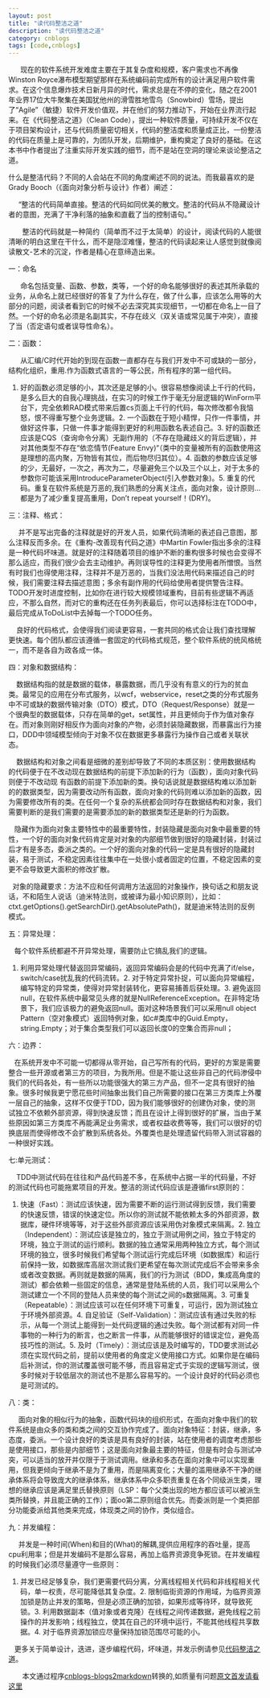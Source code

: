 ```yaml
---
layout: post
title: "读代码整洁之道"
description: "读代码整洁之道"
category: cnblogs
tags: [code,cnblogs]
---
```

&nbsp;&nbsp;&nbsp;&nbsp;&nbsp; 现在的软件系统开发难度主要在于其复杂度和规模，客户需求也不再像Winston Royce瀑布模型期望那样在系统编码前完成所有的设计满足用户软件需求。在这个信息爆炸技术日新月异的时代，需求总是在不停的变化，随之在2001年业界17位大牛聚集在美国犹他州的滑雪胜地雪鸟（Snowbird）雪场，提出了&#8220;Agile&#8221;（敏捷）软件开发价值观，并在他们的努力推动下，开始在业界流行起来。在《代码整洁之道》（Clean Code），提出一种软件质量，可持续开发不仅在于项目架构设计，还与代码质量密切相关，代码的整洁度和质量成正比，一份整洁的代码在质量上是可靠的，为团队开发，后期维护，重构奠定了良好的基础。在这本书中作者提出了注重实际开发实践的细节，而不是站在空洞的理论来谈论整洁之道。

什么是整洁代码？不同的人会站在不同的角度阐述不同的说法。而我最喜欢的是Grady Booch（《面向对象分析与设计》作者）阐述：

&nbsp;&nbsp;&nbsp;&nbsp; &#8220;整洁的代码简单直接。整洁的代码如同优美的散文。整洁的代码从不隐藏设计者的意图，充满了干净利落的抽象和直截了当的控制语句。&#8221;

&nbsp;&nbsp;&nbsp;&nbsp;&nbsp;&nbsp; 整洁的代码就是一种简约（简单而不过于太简单）的设计，阅读代码的人能很清晰的明白这里在干什么，而不是隐涩难懂，整洁的代码读起来让人感觉到就像阅读散文-艺术的沉淀，作者是精心在意缔造出来。

一：命名

&nbsp;&nbsp;&nbsp;&nbsp;&nbsp; 命名包括变量、函数、参数，类等，一个好的命名能够很好的表述其所承载的业务，从命名上就已经很好的答复了为什么存在，做了什么事，应该怎么用等的大部分的问题，阅读者看到它的时候不必去深究其实现细节，一切都在命名上一目了然。一个好的命名必须是名副其实，不存在歧义（双关语或常见属于冲突），直接了当（否定语句或者误导性命名）。

二：函数：

&nbsp;&nbsp;&nbsp;&nbsp;&nbsp; 从汇编/C时代开始的到现在函数一直都存在与我们开发中不可或缺的一部分，结构化组织，重用.作为函数式语言的一等公民，所有程序的第一组代码。

1.  好的函数必须足够的小，其次还是足够的小。很容易想像阅读上千行的代码，是多么巨大的自我心理挑战，在实习的时候工作于毫无分层逻辑的WinForm平台下，完全依赖RAD模式带来后置cs页面上千行的代码，每次修改都令我恼怒，恨不得重写整个业务逻辑。2.  一个函数在于短小精悍，只作一件事情，并做好这件事，只做一件事才能得到更好的利用函数名表述自己。3.  好的函数还应该是CQS（查询命令分离）无副作用的（不存在隐藏歧义的背后逻辑），并对其他类型不存在&#8220;依恋情节(Feature Envy)&#8220;（类中的变量被所有的函数使用这是理想的高内聚，万物皆有其位，而后物尽归其位）。4.  函数的参数应该足够的少，无最好，一次之，再次为二，尽量避免三个以及三个以上，对于太多的参数你可能该采用IntroduceParameterObject(引入参数对象)。5.  重复的代码。重复在软件系统是万恶的,我们熟悉的分离关注点，面向对象，设计原则&#8230;都是为了减少重复提高重用，Don&#8217;t repeat yourself！(DRY)。  

三：注释、格式：

&nbsp;&nbsp;&nbsp;&nbsp; 并不是写出完备的注释就是好的开发人员，如果代码清晰的表述自己意图，那么注释反而多余。在《重构-改善现有代码之道》中Martin Fowler指出多余的注释是一种代码坏味道。就是好的注释随着项目的维护不断的重构很多时候也会变得不那么适应，而我们很少会去主动维护。再则误导性的注释更为使用者所憎恨。当然有时我们也得使用注释，注释并不是万恶的，当我们没法用代码来描述自己的时候，我们需要注释去描述意图；多余有副作用的代码给使用者提供警告注释。TODO开发时进度控制，比如你在进行较大规模领域重构，目前有些逻辑不再适应，不那么自然，而对它的重构还在任务列表最后，你可以选择标注在TODO中，最后完成从ToDoList中去掉每一个TODO任务。

&nbsp;&nbsp;&nbsp; 良好的代码格式，会使得我们阅读更容易，一套共同的格式会让我们查找理解更快速。每个团队都应该遵循一套固定的代码格式规范，整个软件系统的统风格统一，而不是各自为政各成一体。

四：对象和数据结构：

&nbsp;&nbsp;&nbsp; 数据结构指的就是数据的载体，暴露数据，而几乎没有有意义的行为的贫血类。最常见的应用在分布式服务，以wcf，webservice，reset之类的分布式服务中不可或缺的数据传输对象（DTO）模式，DTO（Request/Response）就是一个很典型的数据载体，只存在简单的get，set属性，并且更倾向于作为值对象存在。而对象则刚好相反作为面向对象的产物，必须封装隐藏数据，而暴露出行为接口，DDD中领域模型倾向于对象不仅在数据更多暴露行为操作自己或者关联状态。

&nbsp;&nbsp;&nbsp; 数据结构和对象之间看是细微的差别却导致了不同的本质区别：使用数据结构的代码便于在不改动现在数据结构的前提下添加新的行为（函数），面向对象代码则便于不改动现 有函数的前提下添加新的类。换句话说就是数据结构难以添加新的的数据类型，因为需要改动所有函数，面向对象的代码则难以添加新的函数，因为需要修改所有的类。在任何一个复杂的系统都会同时存在数据结构和对象，我们需要判断的是我们需要的是需要添加的新的数据类型还是新的行为函数。

&nbsp;&nbsp; 隐藏作为面向对象主要特性中的最重要特性，封装隐藏是面向对象中最重要的特性，一个好的面向对象代码肯定是对对象的内部细节做到很好的隐藏封装，封装过后才有是多态，委派之类的。一个好的面向对象的代码一定是具有很好的隐藏封装，易于测试，不稳定因素往往集中在一处很小或者固定的位置，不稳定因素的变更不会导致更大面积的修改扩散。

&nbsp; 对象的隐藏要求：方法不应和任何调用方法返回的对象操作，换句话之和朋友说话，不和陌生人说话（迪米特法则，或被译为最小知识原则），比如：ctxt.getOptions().getSearchDir().getAbsolutePath()，就是迪米特法则的反例模式。

五：异常处理：

&nbsp;&nbsp; 每个软件系统都避不开异常处理，需要防止它搞乱我们的逻辑。

1.  利用异常处理代替返回异常编码，返回异常编码会是的代码中充满了if/else，switch/case扰乱我的代码流转。2.  对于特定异常扑捉，可以面向异常编程，编写特定的异常类，使得对异常封装转化，更容易捕善后获处理。3.  避免返回null，在软件系统中最常见头疼的就是NullReferenceException。在非特定场景下，我们应该极力的避免返回null。面对这种场景我们可以采用null object Pattern（空对象模式）返回特例对象，如c#类库中的Guid.Empty，string.Empty；对于集合类型我们可以返回长度0的空集合而非null；  

六：边界：

&nbsp;&nbsp; 在系统开发中不可能一切都得从零开始，自己写所有的代码，更好的方案是需要整合一些开源或者第三方的项目，为我所用。但是不能让这些非自己的代码渗侵中我们的代码各处，有一些所以功能很强大的第三方产品，但不一定具有很好的抽象。很多时候我更宁愿花些时间抽象出我们自己所需要的接口在第三方类库上外覆一层自己的抽象，这样不仅便于TDD，因为我们能够很好的创建伪对象，使的测试独立不依赖外部资源，得到快速反馈；而且在设计上得到很好的扩展，当由于某些原因如第三方类库不再能满足业务需求，或者权益收费等等，我们可以很好的切换底层而使得修改不会扩散到系统各处。外覆类也是处理遗留代码带入测试容器的一种很好实践。

七:单元测试：

&nbsp;&nbsp;&nbsp; TDD中测试代码在往往和产品代码差不多，在系统中占据一半的代码量，不好的测试代码也可能拖累项目的开发。整洁的测试代码应该是遵循first原则的：

1.  快速（Fast）：测试应该快速，因为需要不断的运行测试得到反馈，我们需要的快速反馈，错误的快速定位。所以你的测试就不能依赖太多的外部资源，数据库，硬件环境等等，对于这些外部资源应该采用伪对象模式来隔离。2.  独立（Independent）：测试应该是独立的，独立于测试用例之间，独立于特定的环境，独立于测试的运行顺利。数据的独立通常采用两种独立方式，每个测试环境的独立，很多时候我们希望每个测试运行完成后环境（如数据库）和运行前保持一致，如数据库高层次测试我们更希望在每次测试完成后不会带来多余或者改变数据。再则就是数据的隔离，我们的行为测试（BDD，集成高角度的测试）都会依赖一些固定的信息，通常是登陆系统的人员，我们可以采用么个测试建立一个不同的登陆人员来使的每个测试之间的s数据隔离。3.  可重复（Repeatable）：测试应该可以在任何环境下可重复，可运行，因为测试独立于环境外部资源。4.  自足验证（Self-Validation）：测试应该有通过失败的标示，从每一个测试上能得到一处代码逻辑的通过失败。每个测试都有对同一件事物的一种行为的断言，也之断言一件事，从而能够很好的错误定位，避免高技巧性的测试。5.  及时（Timely）：测试应该是及时编写的，TDD要求测试必须在实现代码之前，提前以使用者的角度定义使用接口方式。如果你是在编码后补测试，你的测试覆盖很可能不够，而且容易定式于实现的逻辑写测试，很多时候对于较低层次的测试也不是那么容易写的。一个设计良好的代码必须也是可测试的。  

八：类：

&nbsp;&nbsp;&nbsp;&nbsp; 面向对象的相似行为的抽象，函数代码块的组织形式，在面向对象中我们的软件系统是由众多的类和类之间的交互协作完成了。面向对象特征：封装，继承，多态度，委派。一个设计良好的类该是具有良好的封装，站在使用者的调度考虑那些是使用接口，那些是内部细节；这是面向对象最主要的特征，但是有时会与测试冲突，可以适当的放开并仅限于于测试调用。继承和多态在面向对象中可以实现重用，但我更倾向于继承不是为了重用，而是隔离变化；大量的滥用继承不干净的继承体系将会导致庞大的继承体系，继承体系中众多职责重复在各个同级派生类，理想的继承应该是满足里氏替换原则（LSP：每个父类出现的地方都应该可以被派生类所替换，并且能正确的工作）；面oo第二原则组合优先。而委派则是一个类把部分功能委派给其他类来完成，体现类之间的协作，类似组合。

九：并发编程：

&nbsp;&nbsp;&nbsp;&nbsp; 并发是一种时间(When)和目的(What)的解耦,提供应用程序的吞吐量，提高cpu利用率；但是并发编码不是那么容易，再加上临界资源竞争死锁。在并发编程的时候我们必须尽量遵守一些原则：

1.  并发已经足够复杂，我们更需要代码分离，分离线程相关代码和非线程相关代码，单一权责，尽可能降低其复杂度。2.  限制临街资源的作用域，为临界资源加锁是防止并发的策略，但是必须正确的加锁，如果形成等待环，就导致死锁。3.  利用数据副本（值对象或者克隆）在线程之间传递数据，避免线程之前操作的并发影响；线程独立，使其在自己的环境中运行，不能其他线程共享数据。4.  对于临界资源加锁应尽量保持加锁范围尽可能的小。  

&nbsp;&nbsp; 更多关于简单设计，迭进，逐步编程代码，坏味道，并发示例请参见[代码整洁之道](http://book.51cto.com/art/200912/168058.htm)。

&nbsp;&nbsp;&nbsp;&nbsp;&nbsp;&nbsp;&nbsp;本文通过程序[cnblogs-blogs2markdown](https://github.com/greengerong/cnblogs-blogs2markdown "cnblogs-blogs2markdown")转换的,如质量有问题[原文首发请看这里](http://www.cnblogs.com/whitewolf/archive/2012/07/31/2617473.html "原文首发")